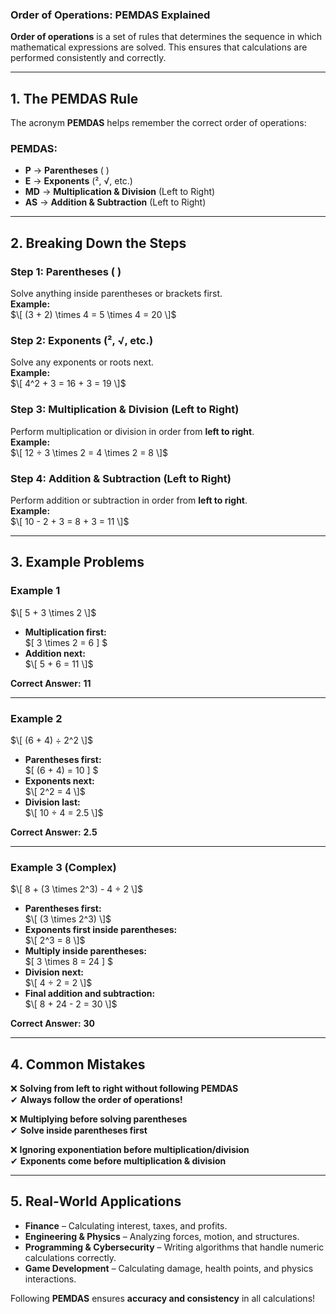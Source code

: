 ### **Order of Operations: PEMDAS Explained**  

**Order of operations** is a set of rules that determines the sequence in which mathematical expressions are solved. This ensures that calculations are performed consistently and correctly.  

---

## **1. The PEMDAS Rule**  

The acronym **PEMDAS** helps remember the correct order of operations:  

### **PEMDAS:**
- **P** → **Parentheses** ( )  
- **E** → **Exponents** (², √, etc.)  
- **MD** → **Multiplication & Division** (Left to Right)  
- **AS** → **Addition & Subtraction** (Left to Right)  

---

## **2. Breaking Down the Steps**  

### **Step 1: Parentheses ( )**  
Solve anything inside parentheses or brackets first.  
**Example:**  
$\[
(3 + 2) \times 4 = 5 \times 4 = 20
\]$

### **Step 2: Exponents (², √, etc.)**  
Solve any exponents or roots next.  
**Example:**  
$\[
4^2 + 3 = 16 + 3 = 19
\]$

### **Step 3: Multiplication & Division (Left to Right)**  
Perform multiplication or division in order from **left to right**.  
**Example:**  
$\[
12 ÷ 3 \times 2 = 4 \times 2 = 8
\]$

### **Step 4: Addition & Subtraction (Left to Right)**  
Perform addition or subtraction in order from **left to right**.  
**Example:**  
$\[
10 - 2 + 3 = 8 + 3 = 11
\]$

---

## **3. Example Problems**  

### **Example 1**  
$\[
5 + 3 \times 2
\]$  
- **Multiplication first:**  
  $\[
  3 \times 2 = 6
  \] $ 
- **Addition next:**  
  $\[
  5 + 6 = 11
  \]$

**Correct Answer:** **11**  

---

### **Example 2**  
$\[
(6 + 4) ÷ 2^2
\]$  
- **Parentheses first:**  
  $\[
  (6 + 4) = 10
  \] $ 
- **Exponents next:**  
  $\[
  2^2 = 4
  \]$  
- **Division last:**  
  $\[
  10 ÷ 4 = 2.5
  \]$

**Correct Answer:** **2.5**  

---

### **Example 3** (Complex)  
$\[
8 + (3 \times 2^3) - 4 ÷ 2
\]$  
- **Parentheses first:**  
  $\[
  (3 \times 2^3)
  \]$  
- **Exponents first inside parentheses:**  
  $\[
  2^3 = 8
  \]$  
- **Multiply inside parentheses:**  
  $\[
  3 \times 8 = 24
  \] $ 
- **Division next:**  
  $\[
  4 ÷ 2 = 2
  \]$  
- **Final addition and subtraction:**  
  $\[
  8 + 24 - 2 = 30
  \]$

**Correct Answer:** **30**  

---

## **4. Common Mistakes**  

❌ **Solving from left to right without following PEMDAS**  
✔ **Always follow the order of operations!**  

❌ **Multiplying before solving parentheses**  
✔ **Solve inside parentheses first**  

❌ **Ignoring exponentiation before multiplication/division**  
✔ **Exponents come before multiplication & division**  

---

## **5. Real-World Applications**  
- **Finance** – Calculating interest, taxes, and profits.  
- **Engineering & Physics** – Analyzing forces, motion, and structures.  
- **Programming & Cybersecurity** – Writing algorithms that handle numeric calculations correctly.  
- **Game Development** – Calculating damage, health points, and physics interactions.  

Following **PEMDAS** ensures **accuracy and consistency** in all calculations!
